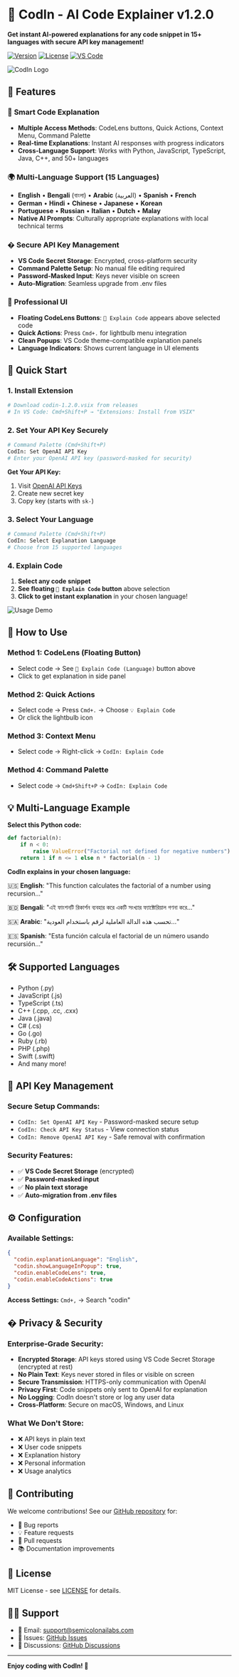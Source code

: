 # 🤖 CodIn - AI Code Explainer v1.2.0

**Get instant AI-powered explanations for any code snippet in 15+ languages with secure API key management!**

[![Version](https://img.shields.io/badge/version-1.2.0-blue.svg)](https://github.com/semicolonailabs/CodIn)
[![License](https://img.shields.io/badge/license-MIT-green.svg)](LICENSE)
[![VS Code](https://img.shields.io/badge/VS%20Code-1.70+-orange.svg)](https://code.visualstudio.com/)

![CodIn Logo](CodIn.png)

## 🌟 **Features**

### 🎯 **Smart Code Explanation**
- **Multiple Access Methods**: CodeLens buttons, Quick Actions, Context Menu, Command Palette
- **Real-time Explanations**: Instant AI responses with progress indicators
- **Cross-Language Support**: Works with Python, JavaScript, TypeScript, Java, C++, and 50+ languages

### 🌍 **Multi-Language Support (15 Languages)**
- **English** • **Bengali** (বাংলা) • **Arabic** (العربية) • **Spanish** • **French**
- **German** • **Hindi** • **Chinese** • **Japanese** • **Korean** 
- **Portuguese** • **Russian** • **Italian** • **Dutch** • **Malay**
- **Native AI Prompts**: Culturally appropriate explanations with local technical terms

### � **Secure API Key Management**
- **VS Code Secret Storage**: Encrypted, cross-platform security
- **Command Palette Setup**: No manual file editing required
- **Password-Masked Input**: Keys never visible on screen
- **Auto-Migration**: Seamless upgrade from .env files

### 🎨 **Professional UI**
- **Floating CodeLens Buttons**: `🤖 Explain Code` appears above selected code
- **Quick Actions**: Press `Cmd+.` for lightbulb menu integration
- **Clean Popups**: VS Code theme-compatible explanation panels
- **Language Indicators**: Shows current language in UI elements

## 🚀 Quick Start

### 1. **Install Extension**
```bash
# Download codin-1.2.0.vsix from releases
# In VS Code: Cmd+Shift+P → "Extensions: Install from VSIX"
```

### 2. **Set Your API Key Securely**
```bash
# Command Palette (Cmd+Shift+P)
CodIn: Set OpenAI API Key
# Enter your OpenAI API key (password-masked for security)
```

**Get Your API Key:**
1. Visit [OpenAI API Keys](https://platform.openai.com/api-keys)
2. Create new secret key
3. Copy key (starts with `sk-`)

### 3. **Select Your Language**
```bash
# Command Palette (Cmd+Shift+P)  
CodIn: Select Explanation Language
# Choose from 15 supported languages
```

### 4. **Explain Code**
1. **Select any code snippet**
2. **See floating `🤖 Explain Code` button** above selection
3. **Click to get instant explanation** in your chosen language!

![Usage Demo](https://via.placeholder.com/800x400?text=Usage+Demo)

## 🎯 **How to Use**

### **Method 1: CodeLens (Floating Button)**
- Select code → See `🤖 Explain Code (Language)` button above
- Click to get explanation in side panel

### **Method 2: Quick Actions**  
- Select code → Press `Cmd+.` → Choose `💡 Explain Code`
- Or click the lightbulb icon

### **Method 3: Context Menu**
- Select code → Right-click → `CodIn: Explain Code`

### **Method 4: Command Palette**
- Select code → `Cmd+Shift+P` → `CodIn: Explain Code`

## 💡 **Multi-Language Example**

**Select this Python code:**
```python
def factorial(n):
    if n < 0:
        raise ValueError("Factorial not defined for negative numbers")
    return 1 if n <= 1 else n * factorial(n - 1)
```

**CodIn explains in your chosen language:**

🇺🇸 **English**: "This function calculates the factorial of a number using recursion..."

🇧🇩 **Bengali**: "এই ফাংশনটি রিকার্শন ব্যবহার করে একটি সংখ্যার ফ্যাক্টোরিয়াল গণনা করে..."

🇸🇦 **Arabic**: "تحسب هذه الدالة العاملية لرقم باستخدام العودية..."

🇪🇸 **Spanish**: "Esta función calcula el factorial de un número usando recursión..."

## 🛠️ Supported Languages

- Python (.py)
- JavaScript (.js)
- TypeScript (.ts)
- C++ (.cpp, .cc, .cxx)
- Java (.java)
- C# (.cs)
- Go (.go)
- Ruby (.rb)
- PHP (.php)
- Swift (.swift)
- And many more!

## 🔐 **API Key Management**

### **Secure Setup Commands:**
- `CodIn: Set OpenAI API Key` - Password-masked secure setup
- `CodIn: Check API Key Status` - View connection status  
- `CodIn: Remove OpenAI API Key` - Safe removal with confirmation

### **Security Features:**
- ✅ **VS Code Secret Storage** (encrypted)
- ✅ **Password-masked input** 
- ✅ **No plain text storage**
- ✅ **Auto-migration from .env files**

## ⚙️ **Configuration**

### **Available Settings:**
```json
{
  "codin.explanationLanguage": "English",
  "codin.showLanguageInPopup": true,
  "codin.enableCodeLens": true,
  "codin.enableCodeActions": true
}
```

**Access Settings:** `Cmd+,` → Search "codin"

## �️ **Privacy & Security**

### **Enterprise-Grade Security:**
- **Encrypted Storage**: API keys stored using VS Code Secret Storage (encrypted at rest)
- **No Plain Text**: Keys never stored in files or visible on screen
- **Secure Transmission**: HTTPS-only communication with OpenAI
- **Privacy First**: Code snippets only sent to OpenAI for explanation
- **No Logging**: CodIn doesn't store or log any user data
- **Cross-Platform**: Secure on macOS, Windows, and Linux

### **What We Don't Store:**
- ❌ API keys in plain text
- ❌ User code snippets  
- ❌ Explanation history
- ❌ Personal information
- ❌ Usage analytics

## 🤝 Contributing

We welcome contributions! See our [GitHub repository](https://github.com/semicolonailabs/CodIn) for:
- 🐛 Bug reports
- 💡 Feature requests  
- 🔧 Pull requests
- 📚 Documentation improvements

## 📄 License

MIT License - see [LICENSE](LICENSE) for details.

## 🙋‍♂️ Support

- 📧 Email: support@semicolonailabs.com
- 🐛 Issues: [GitHub Issues](https://github.com/semicolonailabs/CodIn/issues)
- 💬 Discussions: [GitHub Discussions](https://github.com/semicolonailabs/CodIn/discussions)

---

**Enjoy coding with CodIn! 🎉**